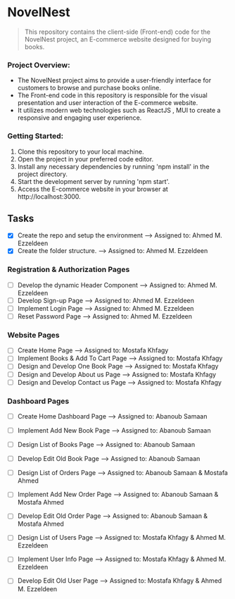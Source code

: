 # NovelNest

> This repository contains the client-side (Front-end) code for the NovelNest project, an E-commerce website designed for buying books. 

### Project Overview:
- The NovelNest project aims to provide a user-friendly interface for customers to browse and purchase books online.
- The Front-end code in this repository is responsible for the visual presentation and user interaction of the E-commerce website.
- It utilizes modern web technologies such as ReactJS , MUI to create a responsive and engaging user experience.

### Getting Started:
1. Clone this repository to your local machine.
2. Open the project in your preferred code editor.
3. Install any necessary dependencies by running 'npm install' in the project directory.
4. Start the development server by running 'npm start'.
5. Access the E-commerce website in your browser at http://localhost:3000.



## Tasks
- [X] Create the repo and setup the environment --> Assigned to: Ahmed M. Ezzeldeen
- [X] Create the folder structure. --> Assigned to: Ahmed M. Ezzeldeen

### Registration & Authorization Pages
- [ ] Develop the dynamic Header Component --> Assigned to: Ahmed M. Ezzeldeen
- [ ] Develop Sign-up Page --> Assigned to: Ahmed M. Ezzeldeen
- [ ] Implement Login Page --> Assigned to: Ahmed M. Ezzeldeen
- [ ] Reset Password Page --> Assigned to: Ahmed M. Ezzeldeen

### Website Pages
- [ ] Create Home Page --> Assigned to: Mostafa Khfagy 
- [ ] Implement Books & Add To Cart Page --> Assigned to: Mostafa Khfagy 
- [ ] Design and Develop One Book Page --> Assigned to: Mostafa Khfagy 
- [ ] Design and Develop About us Page --> Assigned to: Mostafa Khfagy
- [ ] Design and Develop Contact us Page --> Assigned to: Mostafa Khfagy

### Dashboard Pages
- [ ] Create Home Dashboard Page --> Assigned to: Abanoub Samaan
- [ ] Implement Add New Book Page --> Assigned to: Abanoub Samaan
- [ ] Design List of Books Page --> Assigned to: Abanoub Samaan
- [ ] Develop Edit Old Book Page --> Assigned to: Abanoub Samaan

- [ ] Design List of Orders Page --> Assigned to: Abanoub Samaan & Mostafa Ahmed  
- [ ] Implement Add New Order Page --> Assigned to: Abanoub Samaan & Mostafa Ahmed 
- [ ] Develop Edit Old Order Page --> Assigned to: Abanoub Samaan & Mostafa Ahmed 

- [ ] Design List of Users Page --> Assigned to: Mostafa Khfagy & Ahmed M. Ezzeldeen
- [ ] Implement User Info Page --> Assigned to: Mostafa Khfagy & Ahmed M. Ezzeldeen
- [ ] Develop Edit Old User Page --> Assigned to: Mostafa Khfagy & Ahmed M. Ezzeldeen